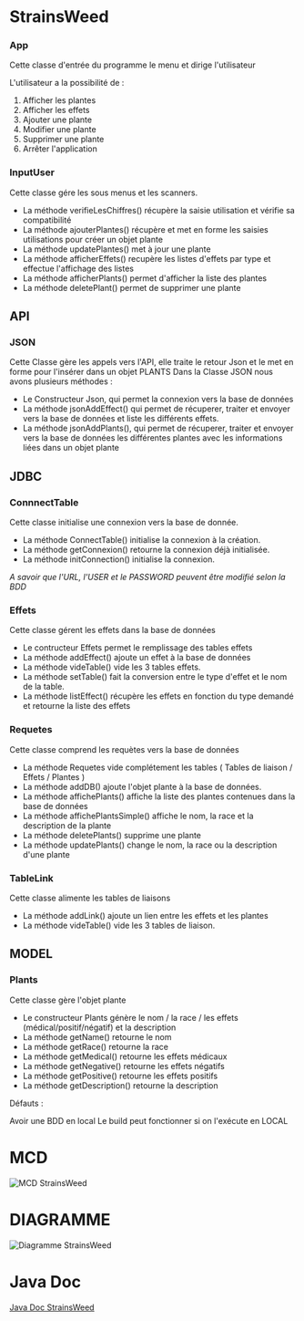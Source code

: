 # StrainsWeed

### App

Cette classe d'entrée du programme le menu et dirige l'utilisateur

L'utilisateur a la possibilité de : 
1. Afficher les plantes
2. Afficher les effets
3. Ajouter une plante
4. Modifier une plante
5. Supprimer une plante
6. Arrêter l'application

### InputUser 

Cette classe gére les sous menus et les scanners.

* La méthode verifieLesChiffres() récupère la saisie utilisation et vérifie sa compatibilité
* La méthode ajouterPlantes() récupère et met en forme les saisies utilisations pour créer un objet plante
* La méthode updatePlantes() met à jour une plante
* La méthode afficherEffets() recupère les listes d'effets par type et effectue l'affichage des listes
* La méthode afficherPlants() permet d'afficher la liste des plantes
* La méthode deletePlant() permet de supprimer une plante

## API

### JSON

Cette Classe gère les appels vers l'API, elle traite le retour Json et le met en forme pour l'insérer dans un objet PLANTS
Dans la Classe JSON nous avons plusieurs méthodes : 
* Le Constructeur Json, qui permet la connexion vers la base de données
* La méthode jsonAddEffect() qui permet de récuperer, traiter et envoyer vers la base de données et liste les différents effets.
* La méthode jsonAddPlants(), qui permet de récuperer, traiter et envoyer vers la base de données les différentes plantes avec les informations liées dans un objet plante


## JDBC

### ConnnectTable

Cette classe initialise une connexion vers la base de donnée.

* La méthode ConnectTable() initialise la connexion à la création. 
* La méthode getConnexion() retourne la connexion déjà initialisée.
* La méthode initConnection() initialise la connexion.

 *A savoir que l'URL, l'USER et le PASSWORD peuvent être modifié selon la BDD* 

### Effets

Cette classe gérent les effets dans la base de données

* Le contructeur Effets permet le remplissage des tables effets
* La méthode addEffect() ajoute un effet à la base de données
* La méthode videTable() vide les 3 tables effets.
* La méthode setTable() fait la conversion entre le type d'effet et le nom de la table.
* La méthode listEffect() récupère les effets en fonction du type demandé et retourne la liste des effets

### Requetes

Cette classe comprend les requètes vers la base de données

* La méthode Requetes vide complétement les tables ( Tables de liaison / Effets / Plantes )
* La méthode addDB() ajoute l'objet plante à la base de données.
* La méthode affichePlants() affiche la liste des plantes contenues dans la base de données
* La méthode affichePlantsSimple() affiche le nom, la race et la description de la plante
* La méthode deletePlants() supprime une plante
* La méthode updatePlants() change le nom, la race ou la description d'une plante

### TableLink

Cette classe alimente les tables de liaisons

* La méthode addLink() ajoute un lien entre les effets et les plantes
* La méthode videTable() vide les 3 tables de liaison. 

## MODEL

### Plants

Cette classe gère l'objet plante

* Le constructeur Plants génère le nom / la race / les effets (médical/positif/négatif) et la description
* La méthode getName() retourne le nom
* La méthode getRace() retourne la race
* La méthode getMedical() retourne les effets médicaux
* La méthode getNegative() retourne les effets négatifs
* La méthode getPositive() retourne les effets positifs
* La méthode getDescription() retourne la description

Défauts : 

Avoir une  BDD en local
Le build peut fonctionner si on l'exécute en LOCAL
# MCD
![MCD StrainsWeed](https://github.com/Maureendef/StrainsWeed/blob/master/sql/TPAPI.PNG?raw=true)
# DIAGRAMME
![Diagramme StrainsWeed](https://github.com/Maureendef/StrainsWeed/blob/master/diagram/diagrammedeclasse.PNG?raw=true)
# Java Doc
[Java Doc StrainsWeed](https://maureendef.github.io/StrainsWeed/)

